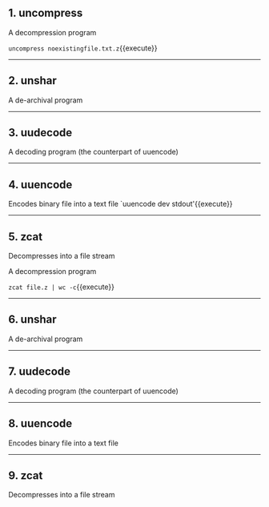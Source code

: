 
## 1. uncompress 

A decompression program

`uncompress noexistingfile.txt.z`{{execute}}
_______________________________________________________________
## 2. unshar

A de-archival program

______________________________________________________________

## 3. uudecode

A decoding program (the counterpart of uuencode)
______________________________________________________________

## 4. uuencode

Encodes binary file into a text file
`uuencode dev stdout'{{execute}}
______________________________________________________________

## 5. zcat

Decompresses into a file stream

A decompression program

`zcat file.z | wc -c`{{execute}}
______________________________________________________________

## 6. unshar

A de-archival program
______________________________________________________________

## 7. uudecode

A decoding program (the counterpart of uuencode)
______________________________________________________________

## 8. uuencode

Encodes binary file into a text file
______________________________________________________________

## 9. zcat

Decompresses into a file stream

